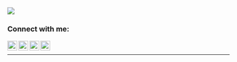 <img width="https://github.com/Trickbot199"><img src="https://github-readme-stats.vercel.app/api?username=Trickbot199&show_icons=true&theme=dark" />
---

### Connect with me:

[<img align="left" alt="raveen-2003 | YouTube" width="22px" src="https://cdn.jsdelivr.net/npm/simple-icons@v3/icons/youtube.svg" />][youtube]
[<img align="left" alt="raveen-2003 | Twitter" width="22px" src="https://cdn.jsdelivr.net/npm/simple-icons@v3/icons/twitter.svg" />][twitter]
[<img align="left" alt="raveen-2003 | Instagram" width="22px" src="https://cdn.jsdelivr.net/npm/simple-icons@v3/icons/instagram.svg" />][instagram]
[<img align="left" alt="raveen-2003 | telegram" width="22px" src="https://cdn.jsdelivr.net/npm/simple-icons@v3/icons/telegram.svg" />][Telegram]

[twitter]: https://twitter.com/Trickbot199
[instagram]: https://www.instagram.com/mezaque_xda
[youtube]: https://www.youtube.com/channel/UCoBCV5RnfrihasDoLS5AYyg
[Telegram]: https://t.me/Trickbot199

</br>

---
